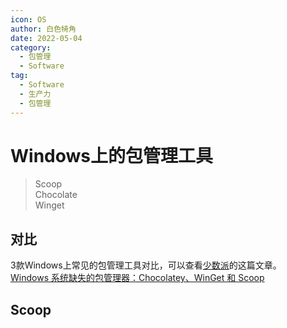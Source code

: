 ```yaml
---
icon: OS
author: 白色犄角
date: 2022-05-04
category:
  - 包管理
  - Software
tag:
  - Software
  - 生产力
  - 包管理
---
```


# Windows上的包管理工具

> Scoop  
> Chocolate  
> Winget

## 对比

3款Windows上常见的包管理工具对比，可以查看[少数派](https://sspai.com/)的这篇文章。  
[Windows 系统缺失的包管理器：Chocolatey、WinGet 和 Scoop](https://sspai.com/post/65933)

## Scoop
